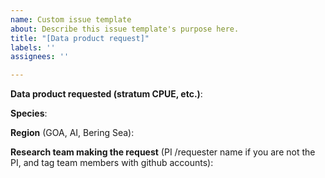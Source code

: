 ```yaml
---
name: Custom issue template
about: Describe this issue template's purpose here.
title: "[Data product request]"
labels: ''
assignees: ''

---
```


**Data product requested (stratum CPUE, etc.)**: 

**Species**:

**Region** (GOA, AI, Bering Sea):

**Research team making the request** (PI /requester name if you are not the PI, and tag team members with github accounts):
